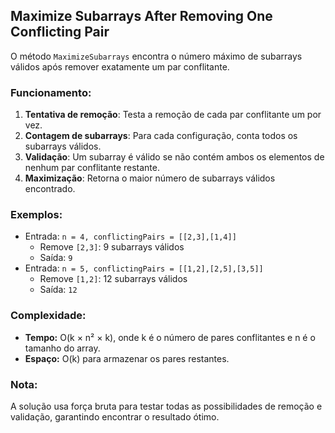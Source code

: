 ## Maximize Subarrays After Removing One Conflicting Pair

O método `MaximizeSubarrays` encontra o número máximo de subarrays válidos após remover exatamente um par conflitante.

### Funcionamento:

1. **Tentativa de remoção**: Testa a remoção de cada par conflitante um por vez.
2. **Contagem de subarrays**: Para cada configuração, conta todos os subarrays válidos.
3. **Validação**: Um subarray é válido se não contém ambos os elementos de nenhum par conflitante restante.
4. **Maximização**: Retorna o maior número de subarrays válidos encontrado.

### Exemplos:

- Entrada: `n = 4, conflictingPairs = [[2,3],[1,4]]`
  - Remove `[2,3]`: 9 subarrays válidos
  - Saída: `9`
- Entrada: `n = 5, conflictingPairs = [[1,2],[2,5],[3,5]]`
  - Remove `[1,2]`: 12 subarrays válidos
  - Saída: `12`

### Complexidade:

- **Tempo:** O(k × n² × k), onde k é o número de pares conflitantes e n é o tamanho do array.
- **Espaço:** O(k) para armazenar os pares restantes.

### Nota:

A solução usa força bruta para testar todas as possibilidades de remoção e validação, garantindo encontrar o resultado ótimo.
